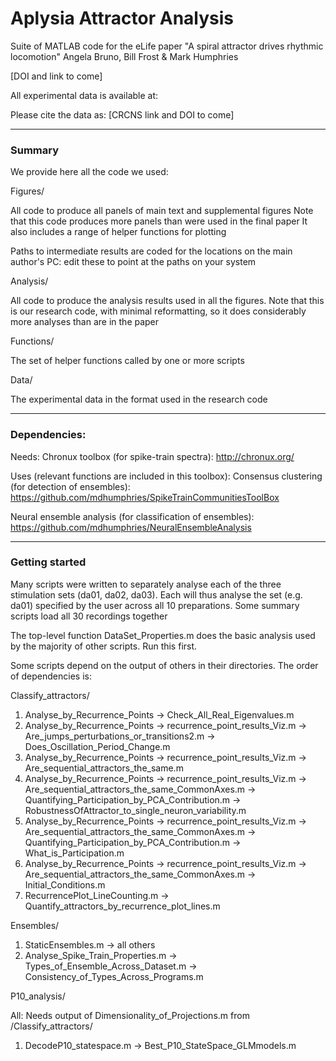 Aplysia Attractor Analysis
============================

Suite of MATLAB code for the eLife paper
"A spiral attractor drives rhythmic locomotion"
Angela Bruno, Bill Frost & Mark Humphries

[DOI and link to come]

All experimental data is available at:

Please cite the data as:
[CRCNS link and DOI to come]

---
### Summary

We provide here all the code we used:

Figures/

All code to produce all panels of main text and supplemental figures
Note that this code produces more panels than were used in the final paper
It also includes a range of helper functions for plotting

Paths to intermediate results are coded for the locations on the main author's PC:
edit these to point at the paths on your system

Analysis/

All code to produce the analysis results used in all the figures. 
Note that this is our research code, with minimal reformatting, so it does considerably more analyses than are in the paper

Functions/ 

The set of helper functions called by one or more scripts

Data/

The experimental data in the format used in the research code

---
### Dependencies:

Needs:
Chronux toolbox (for spike-train spectra): http://chronux.org/

Uses (relevant functions are included in this toolbox):
Consensus clustering (for detection of ensembles): https://github.com/mdhumphries/SpikeTrainCommunitiesToolBox

Neural ensemble analysis (for classification of ensembles): https://github.com/mdhumphries/NeuralEnsembleAnalysis

--- 

### Getting started

Many scripts were written to separately analyse each of the three stimulation sets (da01, da02, da03). Each will thus analyse the set (e.g. da01) specified by the user across all 10 preparations. 
Some summary scripts load all 30 recordings together 

The top-level function DataSet_Properties.m does the basic analysis used by the majority of other scripts. Run this first.

Some scripts depend on the output of others in their directories. The order of dependencies is:

Classify_attractors/
1. Analyse_by_Recurrence_Points -> Check_All_Real_Eigenvalues.m
2. Analyse_by_Recurrence_Points -> recurrence_point_results_Viz.m -> Are_jumps_perturbations_or_transitions2.m -> Does_Oscillation_Period_Change.m
3. Analyse_by_Recurrence_Points -> recurrence_point_results_Viz.m -> Are_sequential_attractors_the_same.m
4. Analyse_by_Recurrence_Points -> recurrence_point_results_Viz.m -> Are_sequential_attractors_the_same_CommonAxes.m -> Quantifying_Participation_by_PCA_Contribution.m -> RobustnessOfAttractor_to_single_neuron_variability.m
5. Analyse_by_Recurrence_Points -> recurrence_point_results_Viz.m -> Are_sequential_attractors_the_same_CommonAxes.m -> Quantifying_Participation_by_PCA_Contribution.m -> What_is_Participation.m
6. Analyse_by_Recurrence_Points -> recurrence_point_results_Viz.m -> Are_sequential_attractors_the_same_CommonAxes.m -> Initial_Conditions.m
7. RecurrencePlot_LineCounting.m -> Quantify_attractors_by_recurrence_plot_lines.m

Ensembles/
1. StaticEnsembles.m -> all others
2. Analyse_Spike_Train_Properties.m -> Types_of_Ensemble_Across_Dataset.m -> Consistency_of_Types_Across_Programs.m

P10_analysis/

All: Needs output of Dimensionality_of_Projections.m from /Classify_attractors/
1. DecodeP10_statespace.m -> Best_P10_StateSpace_GLMmodels.m





